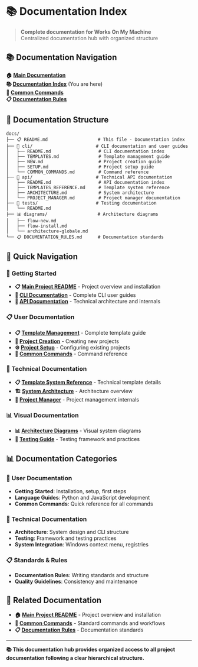 # 📚 Documentation Index

> **Complete documentation for Works On My Machine**  
> Centralized documentation hub with organized structure

## 📚 Documentation Navigation

**🏠 [Main Documentation](../README.md)**  
**📚 [Documentation Index](README.md)** (You are here)  
**🔧 [Common Commands](COMMON_COMMANDS.md)**  
**📋 [Documentation Rules](DOCUMENTATION_RULES.md)**

## 📁 Documentation Structure

```
docs/
├── 📋 README.md                   # This file - Documentation index
├── 🔧 cli/                        # CLI documentation and user guides
│   ├── README.md                  # CLI documentation index
│   ├── TEMPLATES.md               # Template management guide
│   ├── NEW.md                     # Project creation guide
│   ├── SETUP.md                   # Project setup guide
│   └── COMMON_COMMANDS.md         # Command reference
├── 🔌 api/                        # Technical API documentation
│   ├── README.md                  # API documentation index
│   ├── TEMPLATES_REFERENCE.md     # Template system reference
│   ├── ARCHITECTURE.md            # System architecture
│   └── PROJECT_MANAGER.md         # Project manager documentation
├── 🧪 tests/                      # Testing documentation
│   └── README.md
├── 📊 diagrams/                   # Architecture diagrams
│   ├── flow-new.md
│   ├── flow-install.md
│   └── architecture-globale.md
└── 📋 DOCUMENTATION_RULES.md      # Documentation standards
```

## 🎯 Quick Navigation

### 🚀 **Getting Started**
- **📋 [Main Project README](../README.md)** - Project overview and installation
- **🔧 [CLI Documentation](cli/README.md)** - Complete CLI user guides
- **🔌 [API Documentation](api/README.md)** - Technical architecture and internals

### 📋 **User Documentation**
- **📋 [Template Management](cli/TEMPLATES.md)** - Complete template guide
- **🚀 [Project Creation](cli/NEW.md)** - Creating new projects
- **⚙️ [Project Setup](cli/SETUP.md)** - Configuring existing projects
- **🔧 [Common Commands](cli/COMMON_COMMANDS.md)** - Command reference

### 🔌 **Technical Documentation**
- **📋 [Template System Reference](api/TEMPLATES_REFERENCE.md)** - Technical template details
- **🏗️ [System Architecture](api/ARCHITECTURE.md)** - Architecture overview
- **🔧 [Project Manager](api/PROJECT_MANAGER.md)** - Project management internals

### 📊 **Visual Documentation**
- **📊 [Architecture Diagrams](diagrams/)** - Visual system diagrams
- **🧪 [Testing Guide](tests/README.md)** - Testing framework and practices

## 📊 Documentation Categories

### 📖 **User Documentation**
- **Getting Started**: Installation, setup, first steps
- **Language Guides**: Python and JavaScript development
- **Common Commands**: Quick reference for all commands

### 🔧 **Technical Documentation**
- **Architecture**: System design and CLI structure
- **Testing**: Framework and testing practices
- **System Integration**: Windows context menu, registries

### 📋 **Standards & Rules**
- **Documentation Rules**: Writing standards and structure
- **Quality Guidelines**: Consistency and maintenance

## 🔗 Related Documentation

- **🏠 [Main Project README](../README.md)** - Project overview and installation
- **🔧 [Common Commands](COMMON_COMMANDS.md)** - Standard commands and workflows
- **📋 [Documentation Rules](DOCUMENTATION_RULES.md)** - Documentation standards

---

**📚 This documentation hub provides organized access to all project documentation following a clear hierarchical structure.** 